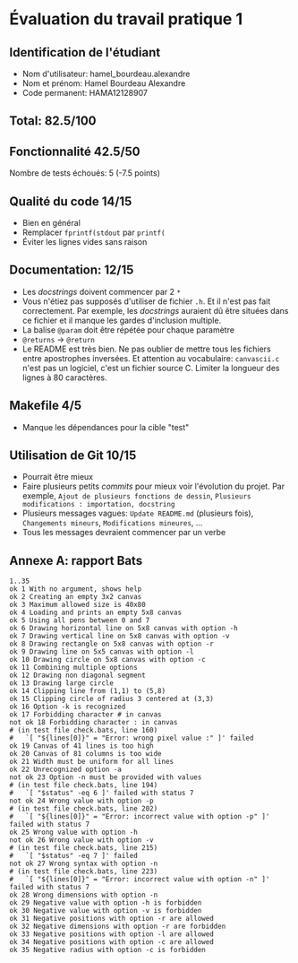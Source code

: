 # Évaluation du travail pratique 1

## Identification de l'étudiant

* Nom d'utilisateur: hamel_bourdeau.alexandre
* Nom et prénom: Hamel Bourdeau Alexandre
* Code permanent: HAMA12128907

## Total: 82.5/100

## Fonctionnalité 42.5/50

Nombre de tests échoués: 5 (-7.5 points)

## Qualité du code 14/15

* Bien en général
* Remplacer `fprintf(stdout` par `printf(`
* Éviter les lignes vides sans raison

## Documentation: 12/15

* Les *docstrings* doivent commencer par 2 `*`
* Vous n'étiez pas supposés d'utiliser de fichier `.h`. Et il n'est pas fait
  correctement. Par exemple, les *docstrings* auraient dû être situées dans ce
  fichier et il manque les gardes d'inclusion multiple.
* La balise `@param` doit être répétée pour chaque paramètre
* `@returns` -> `@return`
* Le README est très bien. Ne pas oublier de mettre tous les fichiers entre
  apostrophes inversées. Et attention au vocabulaire: `canvascii.c` n'est pas
  un logiciel, c'est un fichier source C. Limiter la longueur des lignes à 80
  caractères.

## Makefile 4/5

* Manque les dépendances pour la cible "test"

## Utilisation de Git 10/15

* Pourrait être mieux
* Faire plusieurs petits *commits* pour mieux voir l'évolution du projet. Par
  exemple, `Ajout de plusieurs fonctions de dessin`, `Plusieurs modifications
  : importation, docstring`
* Plusieurs messages vagues: `Update README.md` (plusieurs fois), `Changements
  mineurs`, `Modifications mineures`, ...
* Tous les messages devraient commencer par un verbe

## Annexe A: rapport Bats

```text
1..35
ok 1 With no argument, shows help
ok 2 Creating an empty 3x2 canvas
ok 3 Maximum allowed size is 40x80
ok 4 Loading and prints an empty 5x8 canvas
ok 5 Using all pens between 0 and 7
ok 6 Drawing horizontal line on 5x8 canvas with option -h
ok 7 Drawing vertical line on 5x8 canvas with option -v
ok 8 Drawing rectangle on 5x8 canvas with option -r
ok 9 Drawing line on 5x5 canvas with option -l
ok 10 Drawing circle on 5x8 canvas with option -c
ok 11 Combining multiple options
ok 12 Drawing non diagonal segment
ok 13 Drawing large circle
ok 14 Clipping line from (1,1) to (5,8)
ok 15 Clipping circle of radius 3 centered at (3,3)
ok 16 Option -k is recognized
ok 17 Forbidding character # in canvas
not ok 18 Forbidding character : in canvas
# (in test file check.bats, line 160)
#   `[ "${lines[0]}" = "Error: wrong pixel value :" ]' failed
ok 19 Canvas of 41 lines is too high
ok 20 Canvas of 81 columns is too wide
ok 21 Width must be uniform for all lines
ok 22 Unrecognized option -a
not ok 23 Option -n must be provided with values
# (in test file check.bats, line 194)
#   `[ "$status" -eq 6 ]' failed with status 7
not ok 24 Wrong value with option -p
# (in test file check.bats, line 202)
#   `[ "${lines[0]}" = "Error: incorrect value with option -p" ]' failed with status 7
ok 25 Wrong value with option -h
not ok 26 Wrong value with option -v
# (in test file check.bats, line 215)
#   `[ "$status" -eq 7 ]' failed
not ok 27 Wrong syntax with option -n
# (in test file check.bats, line 223)
#   `[ "${lines[0]}" = "Error: incorrect value with option -n" ]' failed with status 7
ok 28 Wrong dimensions with option -n
ok 29 Negative value with option -h is forbidden
ok 30 Negative value with option -v is forbidden
ok 31 Negative positions with option -r are allowed
ok 32 Negative dimensions with option -r are forbidden
ok 33 Negative positions with option -l are allowed
ok 34 Negative positions with option -c are allowed
ok 35 Negative radius with option -c is forbidden
```

